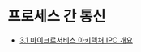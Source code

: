 # 프로세스 간 통신

-   [3.1 마이크로서비스 아키텍처 IPC 개요](https://github.com/oereo/TIL/blob/main/MicroServicePattern/3.%20%ED%94%84%EB%A1%9C%EC%84%B8%EC%8A%A4%20%EA%B0%84%20%ED%86%B5%EC%8B%A0/3.1_%EB%A7%88%EC%9D%B4%ED%81%AC%EB%A1%9C%EC%84%9C%EB%B9%84%EC%8A%A4_%EC%95%84%ED%82%A4%ED%85%8D%EC%B2%98_IPC_%EA%B0%9C%EC%9A%94.md)
